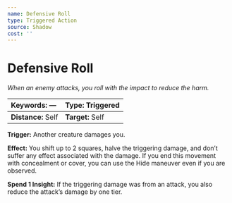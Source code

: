 ```yaml
---
name: Defensive Roll
type: Triggered Action
source: Shadow
cost: ''
---
```


# Defensive Roll

*When an enemy attacks, you roll with the impact to reduce the harm.*

| **Keywords:** —    | **Type:** Triggered |
| :----------------- | :------------------ |
| **Distance:** Self | **Target:** Self    |

**Trigger:** Another creature damages you.

**Effect:** You shift up to 2 squares, halve the triggering damage, and don’t suffer any effect associated with the damage. If you end this movement with concealment or cover, you can use the Hide maneuver even if you are observed.

**Spend 1 Insight:** If the triggering damage was from an attack, you also reduce the attack’s damage by one tier.
